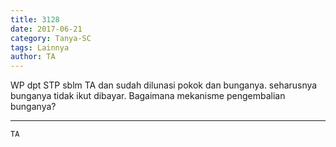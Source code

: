 ```yaml
---
title: 3128
date: 2017-06-21
category: Tanya-SC
tags: Lainnya
author: TA
---
```


WP dpt STP sblm TA dan sudah dilunasi pokok dan bunganya. seharusnya bunganya tidak ikut dibayar. Bagaimana mekanisme pengembalian bunganya?

---



`TA`
